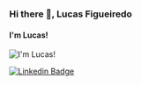 ### Hi there 👋, Lucas Figueiredo
#### I'm Lucas!
![I'm Lucas!](https://arturssmirnovs.github.io/github-profile-readme-generator/images/banner.png)

[![Linkedin Badge](https://img.shields.io/badge/LinkedIn-0077B5?style=flat&logo=linkedin&logoColor=white)](https://www.linkedin.com/in/lucaspfigueiredo/)&nbsp;&nbsp;

